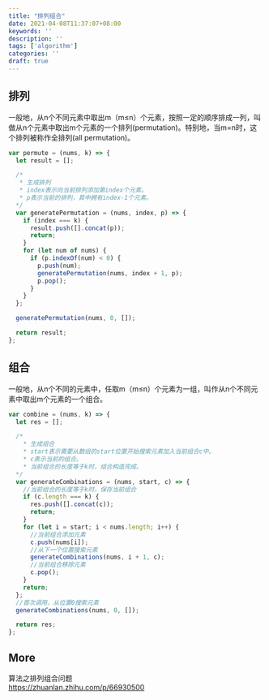 ```yaml
---
title: "排列组合"
date: 2021-04-08T11:37:07+08:00
keywords: ''
description: ''
tags: ['algorithm']
categories: ''
draft: true
---
```


## 排列

一般地，从n个不同元素中取出m（m≤n）个元素，按照一定的顺序排成一列，叫做从n个元素中取出m个元素的一个排列(permutation)。特别地，当m=n时，这个排列被称作全排列(all permutation)。

```javascript
var permute = (nums, k) => {
  let result = [];

  /*
   * 生成排列
   * index表示向当前排列添加第index个元素。
   * p表示当前的排列，其中拥有index-1个元素。
  */
  var generatePermutation = (nums, index, p) => {
    if (index === k) {
      result.push([].concat(p));
      return;
    }
    for (let num of nums) {
      if (p.indexOf(num) < 0) {
        p.push(num);
        generatePermutation(nums, index + 1, p);
        p.pop();
      }
    }
  };

  generatePermutation(nums, 0, []);

  return result;
};
```

## 组合

一般地，从n个不同的元素中，任取m（m≤n）个元素为一组，叫作从n个不同元素中取出m个元素的一个组合。

```javascript
var combine = (nums, k) => {
  let res = [];

  /* 
    * 生成组合
    * start表示需要从数组的start位置开始搜索元素加入当前组合c中。
    * c表示当前的组合。 
    * 当前组合的长度等于k时，组合构造完成。
  */
  var generateCombinations = (nums, start, c) => {
    //当前组合的长度等于k时，保存当前组合
    if (c.length === k) {
      res.push([].concat(c));
      return;
    }
    for (let i = start; i < nums.length; i++) {
      //当前组合添加元素
      c.push(nums[i]);
      //从下一个位置搜索元素
      generateCombinations(nums, i + 1, c);
      //当前组合移除元素
      c.pop();
    }
    return;
  };
  //首次调用，从位置0搜索元素
  generateCombinations(nums, 0, []);

  return res;
};
```

## More

算法之排列组合问题   
https://zhuanlan.zhihu.com/p/66930500




